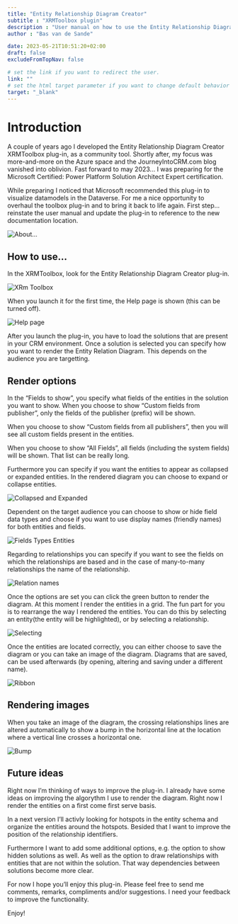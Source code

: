 ```yaml
---
title: "Entity Relationship Diagram Creator"
subtitle : "XRMToolbox plugin"
description : "User manual on how to use the Entity Relationship Diagram Creator"
author : "Bas van de Sande"

date: 2023-05-21T10:51:20+02:00
draft: false
excludeFromTopNav: false

# set the link if you want to redirect the user.
link: ""
# set the html target parameter if you want to change default behavior
target: "_blank"
---
```


# Introduction
A couple of years ago I developed the Entity Relationship Diagram Creator XRMToolbox plug-in, as a community tool. Shortly after, my focus was more-and-more on the Azure space and the JourneyIntoCRM.com blog vanished into oblivion. 
Fast forward to may 2023... I was preparing for the Microsoft Certified: Power Platform Solution Architect Expert certification. 

While preparing I noticed that Microsoft recommended this plug-in to visualize datamodels in the Dataverse. For me a nice opportunity to overhaul the toolbox plug-in and to bring it back to life again.  First step... reinstate the user manual and update the plug-in to reference to the new documentation location.

![About...](/erdc-plugin/about.png)

## How to use…
In the XRMToolbox, look for the Entity Relationship Diagram Creator plug-in.  

![XRm Toolbox](/erdc-plugin/erd-teaser2_small.jpg)

When you launch it for the first time, the Help page is shown (this can be turned off).

![Help page](/erdc-plugin/help_small.jpg)

After you launch the plug-in, you have to load the solutions that are present in your CRM environment. Once a solution is selected you can specify how you want to render the Entity Relation Diagram. This depends on the audience you are targetting.

## Render options

In the “Fields to show”, you specify what fields of the entities in the solution you want to show. When you choose to show “Custom fields from publisher”, only the fields of the publisher (prefix) will be shown.

When you choose to show “Custom fields from all publishers”, then you will see all custom fields present in the entities.

When you choose to show “All Fields”, all fields (including the system fields) will be shown. That list can be really long.

Furthermore you can specify if you want the entities to appear as collapsed or expanded entities. In the rendered diagram you can choose to expand or collapse entities.

![Collapsed and Expanded](/erdc-plugin/collapsededpanded.png)

Dependent on the target audience you can choose to show or hide field data types and choose if you want to use display names (friendly names) for both entities and fields.

![Fields Types Entities](/erdc-plugin/fieldstypesentities_small.jpg)

Regarding to relationships you can specify if you want to see the fields on which the relationships are based and in the case of many-to-many relationships the name of the relationship.

![Relation names](/erdc-plugin/relation-names_small.jpg)

Once the options are set you can click the green button to render the diagram. At this moment I render the entities in a grid.
The fun part for you is to rearrange the way I rendered the entities. You can do this by selecting an entity(the entity will be highlighted), or by selecting a relationship.

![Selecting](/erdc-plugin/selecting_small.jpg)

Once the entities are located correctly, you can either choose to save the diagram or you can take an image of the diagram.
Diagrams that are saved, can be used afterwards (by opening, altering and saving under a different name).

![Ribbon](/erdc-plugin/ribbon_small.jpg)

## Rendering images
When you take an image of the diagram, the crossing relationships lines are altered automatically to show a bump in the horizontal line at the location where a vertical line crosses a horizontal one.

![Bump](/erdc-plugin/bump.png)

## Future ideas
Right now I’m thinking of ways to improve the plug-in. I already have some ideas on improving the algorythm I use to render the diagram. Right now I render the entities on a first come first serve basis.

In a next version I’ll activly looking for hotspots in the entity schema and organize the entities around the hotspots. Besided that I want to improve the position of the relationship identifiers.

Furthermore I want to add some additional options, e.g. the option to show hidden solutions as well. As well as the option to draw relationships with entities that are not within the solution. That way dependencies between solutions become more clear.

For now I hope you’ll enjoy this plug-in. Please feel free to send me comments, remarks, compliments and/or suggestions. I need your feedback to improve the functionality.

Enjoy!
